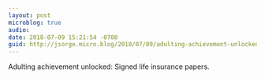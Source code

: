 ```yaml
---
layout: post
microblog: true
audio: 
date: 2018-07-09 15:21:54 -0700
guid: http://jsorge.micro.blog/2018/07/09/adulting-achievement-unlocked.html
---
```

Adulting achievement unlocked: Signed life insurance papers.
